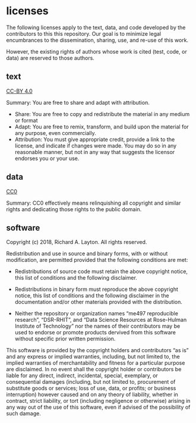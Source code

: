 
# licenses

The following licenses apply to the text, data, and code developed by
the contributors to this this repository. Our goal is to minimize legal
encumbrances to the dissemination, sharing, use, and re-use of this
work.

However, the existing rights of authors whose work is cited (test, code,
or data) are reserved to those authors.

## text

[CC-BY 4.0](https://creativecommons.org/licenses/by/4.0/legalcode)

Summary: You are free to share and adapt with attribution.

  - Share: You are free to copy and redistribute the material in any
    medium or format
  - Adapt: You are free to remix, transform, and build upon the material
    for any purpose, even commercially.
  - Attribution: You must give appropriate credit, provide a link to the
    license, and indicate if changes were made. You may do so in any
    reasonable manner, but not in any way that suggests the licensor
    endorses you or your use.

## data

[CC0](https://wiki.creativecommons.org/wiki/CC0_use_for_data)

Summary: CC0 effectively means relinquishing all copyright and similar
rights and dedicating those rights to the public domain.

## software

Copyright (c) 2018, Richard A. Layton. All rights reserved.

Redistribution and use in source and binary forms, with or without
modification, are permitted provided that the following conditions are
met:

  - Redistributions of source code must retain the above copyright
    notice, this list of conditions and the following disclaimer.

  - Redistributions in binary form must reproduce the above copyright
    notice, this list of conditions and the following disclaimer in the
    documentation and/or other materials provided with the distribution.

  - Neither the repository or organization names “me497 reproducible
    research”, “DSR-RHIT”, and “Data Science Resources at Rose-Hulman
    Institute of Technology” nor the names of their contributors may be
    used to endorse or promote products dervived from this software
    without specific prior written permission.

This software is provided by the copyright holders and contributors “as
is” and any express or implied warranties, including, but not limited
to, the implied warranties of merchantability and fitness for a
particular purpose are disclaimed. In no event shall the copyright
holder or contributors be liable for any direct, indirect, incidental,
special, exemplary, or consequential damages (including, but not limited
to, procurement of substitute goods or services; loss of use, data, or
profits; or business interruption) however caused and on any theory of
liability, whether in contract, strict liability, or tort (including
negligence or otherwise) arising in any way out of the use of this
software, even if advised of the possibility of such damage.
